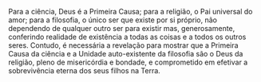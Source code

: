 ﻿Para a ciência, Deus é a Primeira Causa; para a religião, o Pai universal do amor; para a filosofia, o único ser que existe por si próprio, não dependendo de qualquer outro ser para existir mas, generosamente, conferindo realidade de existência a todas as coisas e a todos os outros seres. Contudo, é necessária a revelação para mostrar que a Primeira Causa da ciência e a Unidade auto-existente da filosofia são o Deus da religião, pleno de misericórdia e bondade, e comprometido em efetivar a sobrevivência eterna dos seus filhos na Terra.